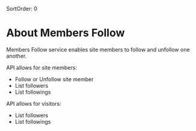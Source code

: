 SortOrder: 0
# About Members Follow

Members Follow service enables site members to follow and unfollow one another.

API allows for site members:
* Follow or Unfollow site member
* List followers
* List followings

API allows for visitors:
* List followers
* List followings
